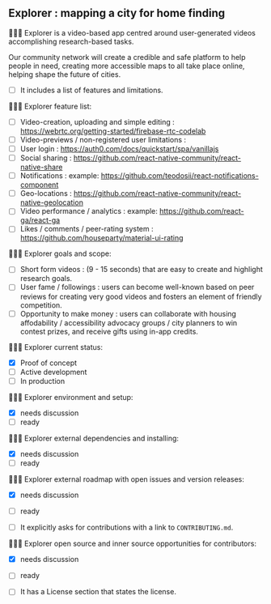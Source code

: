 ## Explorer : mapping a city for home finding

:mag_right::calling::sparkles: Explorer is a video-based app centred around user-generated videos accomplishing research-based tasks. 

Our community network will create a credible and safe platform to help people in need, creating more accessible maps to all take place online, helping shape the future of cities.

- [ ] It includes a list of features and limitations.

:mag_right::calling::sparkles: Explorer feature list:
   - [ ] Video-creation, uploading and simple editing : https://webrtc.org/getting-started/firebase-rtc-codelab
   - [ ] Video-previews / non-registered user limitations : 
   - [ ] User login : https://auth0.com/docs/quickstart/spa/vanillajs
   - [ ] Social sharing : https://github.com/react-native-community/react-native-share
   - [ ] Notifications : example: https://github.com/teodosii/react-notifications-component
   - [ ] Geo-locations : https://github.com/react-native-community/react-native-geolocation
   - [ ] Video performance / analytics : example: https://github.com/react-ga/react-ga
   - [ ] Likes / comments / peer-rating system : https://github.com/houseparty/material-ui-rating

:mag_right::calling::sparkles: Explorer goals and scope: 
   - [ ] Short form videos : (9 - 15 seconds) that are easy to create and highlight research goals.
   - [ ] User fame / followings : users can become well-known based on peer reviews for creating very good videos and fosters an element of friendly competition.
   - [ ] Opportunity to make money : users can collaborate with housing affodability / accessibility advocacy groups / city planners to win contest prizes, and receive gifts using in-app credits.

:mag_right::calling::sparkles: Explorer current status:
   - [x] Proof of concept
   - [ ] Active development
   - [ ] In production

:mag_right::calling::sparkles: Explorer environment and setup:
   - [x] needs discussion
   - [ ] ready

:mag_right::calling::sparkles: Explorer external dependencies and installing:
   - [x] needs discussion
   - [ ] ready

:mag_right::calling::sparkles: Explorer external roadmap with open issues and version releases:
   - [x] needs discussion
   - [ ] ready
   
- [ ] It explicitly asks for contributions with a link to `CONTRIBUTING.md`.

:mag_right::calling::sparkles: Explorer open source and inner source opportunities for contributors:
   - [x] needs discussion
   - [ ] ready

- [ ] It has a License section that states the license.
